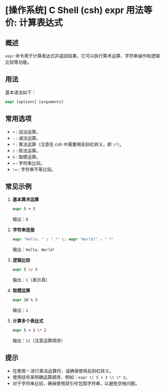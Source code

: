 # [操作系统] C Shell (csh) expr 用法等价: 计算表达式

## 概述
`expr` 命令用于计算表达式并返回结果。它可以执行算术运算、字符串操作和逻辑比较等功能。

## 用法
基本语法如下：
```csh
expr [options] [arguments]
```

## 常用选项
- `+` : 加法运算。
- `-` : 减法运算。
- `*` : 乘法运算（注意在 csh 中需要用反斜杠转义，即 `\*`）。
- `/` : 除法运算。
- `%` : 取模运算。
- `=` : 字符串比较。
- `!=` : 字符串不等比较。

## 常见示例
1. **基本算术运算**
   ```csh
   expr 5 + 3
   ```
   输出：`8`

2. **字符串连接**
   ```csh
   expr "Hello, " : ".*" \; expr "World!" : ".*"
   ```
   输出：`Hello, World!`

3. **逻辑比较**
   ```csh
   expr 5 \> 3
   ```
   输出：`1`（表示真）

4. **取模运算**
   ```csh
   expr 10 % 3
   ```
   输出：`1`

5. **计算多个表达式**
   ```csh
   expr 5 + 3 \* 2
   ```
   输出：`11`（注意运算顺序）

## 提示
- 在使用 `*` 进行乘法运算时，请确保使用反斜杠转义。
- 使用括号来明确运算顺序，例如：`expr \( 5 + 3 \) \* 2`。
- 对于字符串比较，确保使用双引号包围字符串，以避免空格问题。
